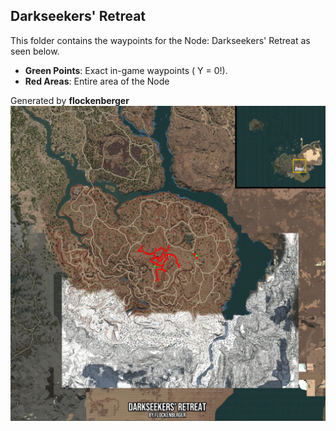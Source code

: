 ## Darkseekers' Retreat
This folder contains the waypoints for the Node: Darkseekers' Retreat as seen below.

- **Green Points**: Exact in-game waypoints ( Y = 0!).
- **Red Areas**: Entire area of the Node

Generated by **flockenberger**
![by_flockenberger](./Preview.webp)